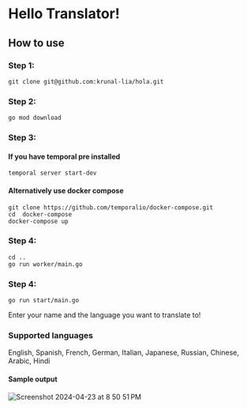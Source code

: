 # Hello Translator!

## How to use

### Step 1: 
`git clone git@github.com:krunal-lia/hola.git`

### Step 2:
`go mod download`

### Step 3: 
#### If you have temporal pre installed 
`temporal server start-dev`
#### Alternatively use docker compose
```
git clone https://github.com/temporalio/docker-compose.git
cd  docker-compose
docker-compose up
```

### Step 4:
```
cd ..
go run worker/main.go
```

### Step 4:
`go run start/main.go`

Enter your name and the language you want to translate to!

### Supported languages
English, Spanish, French, German, Italian, Japanese, Russian, Chinese, Arabic, Hindi


#### Sample output
![Screenshot 2024-04-23 at 8 50 51 PM](https://github.com/krunal-lia/hola/assets/29747181/a7e74a1c-45f8-40be-a0af-af00c713ff14)
